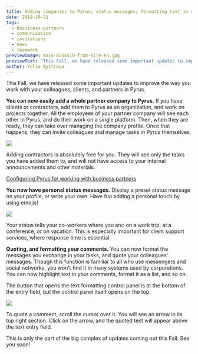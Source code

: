 ```yaml
---
title: Adding companies to Pyrus; status messages; formatting text in comments
date: 2019-10-21
tags:
  - bussiness-partners
  - communication
  - invitations
  - news
  - teamwork
previewImage: main-825x510-from-site-en.jpg
previewText: "This Fall, we have released some important updates to improve the way you work with your colleagues, clients, and partners in Pyrus."
author: Yulia Bystrova
---
```

This Fall, we have released some important updates to improve the way you work with your colleagues, clients, and partners in Pyrus.

**You can now easily add a whole partner company to Pyrus.** If you have clients or contractors, add them to Pyrus as an organization, and work on projects together. All the employees of your partner company will see each other in Pyrus, and do their work on a single platform. Then, when they are ready, they can take over managing the company profile. Once that happens, they can invite colleagues and manage tasks in Pyrus themselves.

![](Pic_1.png")

Adding contractors is absolutely free for you. They will see only the tasks you have added them to, and will not have access to your internal announcements and other materials.

[Configuring Pyrus for working with business partners](https:/en/help/administration/invite-partners)

**You now have personal status messages.** Display a preset status message on your profile, or write your own. Have fun adding a personal touch by using emojis!

![](Pic_2.png)

Your status tells your co-workers where you are: on a work trip, at a conference, or on vacation. This is especially important for client support services, where response time is essential.

**Quoting, and formatting your comments.** You can now format the messages you exchange in your tasks, and quote your colleagues’ messages. Though this function is familiar to all who use messengers and social networks, you won’t find it in many systems used by corporations. You can now highlight text in your comments, format it as a list, and so on.

The button that opens the text formatting control panel is at the bottom of the entry field, but the control panel itself opens on the top:

![](Pic_3.png)

To quote a comment, scroll the cursor over it. You will see an arrow in its top right section. Click on the arrow, and the quoted text will appear above the text entry field.

This is only the part of the big complex of updates coming out this Fall. See you soon!